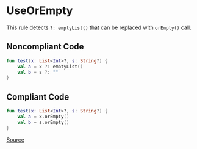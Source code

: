 # UseOrEmpty

This rule detects `?: emptyList()` that can be replaced with `orEmpty()` call.

## Noncompliant Code

```kotlin
fun test(x: List<Int>?, s: String?) {
    val a = x ?: emptyList()
    val b = s ?: ""
}
```
## Compliant Code

```kotlin
fun test(x: List<Int>?, s: String?) {
    val a = x.orEmpty()
    val b = s.orEmpty()
}
```

[Source](https://detekt.github.io/detekt/style.html#useorempty)
